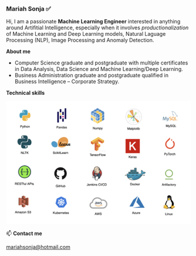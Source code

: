 ### Mariah Sonja :white_check_mark:

Hi, I am a passionate **Machine Learning Engineer** interested in anything around Artifitial Intelligence, especially when it involves *productionalization* of Machine Learning and Deep Learning models, Natural Laguage Processing (NLP), Image Processing and Anomaly Detection.

**About me** 
- Computer Science graduate and postgraduate with multiple certificates in Data Analysis, Data Science and Machine Learning/Deep Learning.
- Business Administration graduate and postgraduate qualified in Business Intelligence – Corporate Strategy.

**Technical skills**

![skills](./mspp_technical_skills.png)
 
📫 **Contact me**

mariahsonja@hotmail.com

<!--
**mariahsonja/mariahsonja** is a ✨ _special_ ✨ repository because its `README.md` (this file) appears on your GitHub profile.



-->
